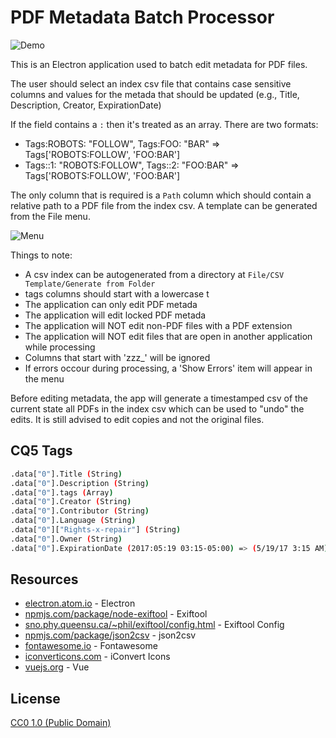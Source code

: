 # PDF Metadata Batch Processor

![Demo](http://www.portfolio.bonvon.com/demo/pdf/batch-demo.gif)

This is an Electron application used to batch edit metadata for PDF files.

The user should select an index csv file that contains case sensitive columns and values for the metada that should be updated (e.g., Title, Description, Creator, ExpirationDate)

If the field contains a `:` then it's treated as an array. There are two formats:

- Tags:ROBOTS: "FOLLOW", Tags:FOO: "BAR" => Tags['ROBOTS:FOLLOW', 'FOO:BAR']
- Tags::1: "ROBOTS:FOLLOW", Tags::2: "FOO:BAR" => Tags['ROBOTS:FOLLOW', 'FOO:BAR']

The only column that is required is a `Path` column which should contain a relative path to a PDF file from the index csv. A template can be generated from the File menu.

![Menu](http://www.portfolio.bonvon.com/demo/pdf/menu1.png)

Things to note:
- A csv index can be autogenerated from a directory at `File/CSV Template/Generate from Folder`
- tags columns should start with a lowercase t
- The application can only edit PDF metada
- The application will edit locked PDF metada
- The application will NOT edit non-PDF files with a PDF extension
- The application will NOT edit files that are open in another application while processing
- Columns that start with 'zzz_' will be ignored
- If errors occour during processing, a 'Show Errors' item will appear in the menu

Before editing metadata, the app will generate a timestamped csv of the current state all PDFs in the index csv which can be used to "undo" the edits. It is still advised to edit copies and not the original files.


## CQ5 Tags
```bash
.data["0"].Title (String)
.data["0"].Description (String)
.data["0"].tags (Array)
.data["0"].Creator (String)
.data["0"].Contributor (String)
.data["0"].Language (String)
.data["0"]["Rights-x-repair"] (String)
.data["0"].Owner (String)
.data["0"].ExpirationDate (2017:05:19 03:15-05:00) => (5/19/17 3:15 AM)
```


## Resources

- [electron.atom.io](https://electron.atom.io/) - Electron
- [npmjs.com/package/node-exiftool](https://www.npmjs.com/package/node-exiftool) - Exiftool
- [sno.phy.queensu.ca/~phil/exiftool/config.html](http://www.sno.phy.queensu.ca/~phil/exiftool/config.html) - Exiftool Config
- [npmjs.com/package/json2csv](https://www.npmjs.com/package/json2csv) - json2csv
- [fontawesome.io](http://fontawesome.io/) - Fontawesome
- [iconverticons.com](https://iconverticons.com/) - iConvert Icons
- [vuejs.org](https://vuejs.org/) - Vue


## License

[CC0 1.0 (Public Domain)](LICENSE.md)
